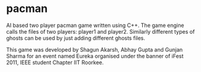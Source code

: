 pacman
======

AI based two player pacman game written using C++. The game engine calls the files of two
players: player1 and player2. Similarly different types of ghosts can be used by just adding
different ghosts files.

This game was developed by Shagun Akarsh, Abhay Gupta and Gunjan Sharma for an event named 
Eureka organised under the banner of iFest 2011, IEEE student Chapter IIT Roorkee.
